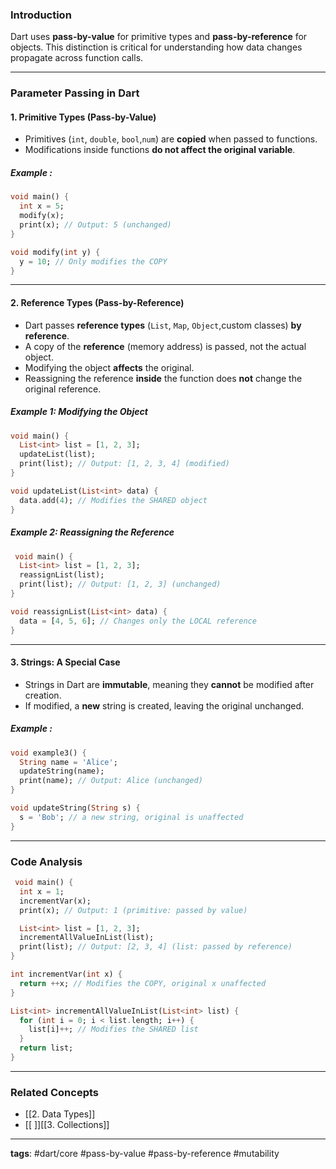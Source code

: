 
### Introduction

Dart uses **pass-by-value** for primitive types and **pass-by-reference** for objects. This distinction is critical for understanding how data changes propagate across function calls.

---

### Parameter Passing in Dart
#### 1. Primitive Types (Pass-by-Value)
- Primitives (`int`, `double`, `bool`,`num`) are **copied** when passed to functions.
- Modifications inside functions **do not affect the original variable**. 
##### Example :

```dart
void main() {  
  int x = 5;  
  modify(x);  
  print(x); // Output: 5 (unchanged)  
}  

void modify(int y) {  
  y = 10; // Only modifies the COPY  
}  
```

---

#### 2. Reference Types (Pass-by-Reference)
- Dart passes **reference types** (`List`, `Map`, `Object`,custom classes) **by reference**.
- A copy of the **reference** (memory address) is passed, not the actual object.
- Modifying the object **affects** the original.
- Reassigning the reference **inside** the function does **not** change the original reference.

##### Example 1: Modifying the Object

```dart
void main() {  
  List<int> list = [1, 2, 3];  
  updateList(list);  
  print(list); // Output: [1, 2, 3, 4] (modified)  
}  

void updateList(List<int> data) {  
  data.add(4); // Modifies the SHARED object  
}  
```

##### Example 2: Reassigning the Reference

```dart
 void main() {  
  List<int> list = [1, 2, 3];  
  reassignList(list);  
  print(list); // Output: [1, 2, 3] (unchanged)  
}  

void reassignList(List<int> data) {  
  data = [4, 5, 6]; // Changes only the LOCAL reference  
}  
```

---

#### 3. Strings: A Special Case
- Strings in Dart are **immutable**, meaning they **cannot** be modified after creation.
- If modified, a **new** string is created, leaving the original unchanged.

##### Example :

```dart
void example3() {
  String name = 'Alice';
  updateString(name);
  print(name); // Output: Alice (unchanged)
}

void updateString(String s) {
  s = 'Bob'; // a new string, original is unaffected
}
```

---

### Code Analysis

```dart
 void main() {  
  int x = 1;  
  incrementVar(x);  
  print(x); // Output: 1 (primitive: passed by value)  

  List<int> list = [1, 2, 3];  
  incrementAllValueInList(list);  
  print(list); // Output: [2, 3, 4] (list: passed by reference)  
}  

int incrementVar(int x) {  
  return ++x; // Modifies the COPY, original x unaffected  
}  

List<int> incrementAllValueInList(List<int> list) {  
  for (int i = 0; i < list.length; i++) {  
    list[i]++; // Modifies the SHARED list  
  }  
  return list;  
}  
```

---
### Related Concepts

-  [[2. Data Types]]
- [[ ]][[3. Collections]]

---

**tags**: #dart/core #pass-by-value #pass-by-reference #mutability
